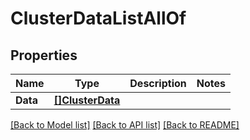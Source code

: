 # ClusterDataListAllOf

## Properties

Name | Type | Description | Notes
------------ | ------------- | ------------- | -------------
**Data** | [**[]ClusterData**](ClusterData.md) |  | 

[[Back to Model list]](../README.md#documentation-for-models) [[Back to API list]](../README.md#documentation-for-api-endpoints) [[Back to README]](../README.md)


